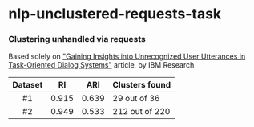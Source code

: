 # nlp-unclustered-requests-task
### Clustering unhandled via requests
Based solely on ["Gaining Insights into Unrecognized User Utterances in Task-Oriented Dialog Systems"](https://research.ibm.com/publications/gaining-insights-into-unrecognized-user-utterances-in-task-oriented-dialog-systems) article, by IBM Research


| Dataset     |   RI     |   ARI    | Clusters found  |
| :---:       |  :----:  |  :----:  |        :---     |
| #1          | 0.915    |  0.639   | 29 out of 36    |
| #2          | 0.949    |  0.533   | 212 out of 220  |